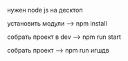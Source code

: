 нужен node js на десктоп

установить модули --> npm install

собрать проект в dev --> npm run start

собрать проект --> npm run игшдв
